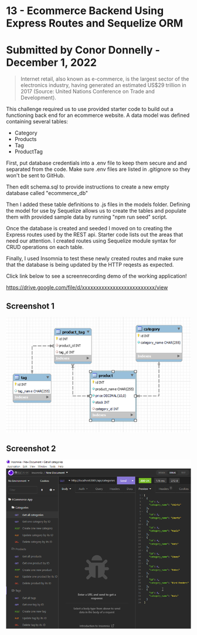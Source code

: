 # 13 - Ecommerce Backend Using Express Routes and Sequelize ORM
# Submitted by Conor Donnelly - December 1, 2022

> Internet retail, also known as e-commerce, is the largest sector of the electronics industry, having generated an estimated US$29  trillion in 2017 (Source: United Nations Conference on Trade and Development).
>

This challenge required us to use provided starter code to build out a functioning back end for an ecommerce website. A data model was defined containing several tables:

* Category
* Products
* Tag
* ProductTag

First, put database credentials into a .env file to keep them secure and and separated from the code. Make sure .env files are listed in .gitignore so they won't be sent to GitHub.

Then edit schema.sql to provide instructions to create a new empty database called "ecommerce_db"

Then I added these table definitions to .js files in the models folder. Defining the model for use by Sequelize allows us to create the tables and populate them with provided sample data by running "npm run seed" script.

Once the database is created and seeded I moved on to creating the Express routes used by the REST api. Starter code lists out the areas that need our attention. I created routes using Sequelize module syntax for CRUD operations on each table.

Finally, I used Insomnia to test these newly created routes and make sure that the database is being updated by the HTTP reqests as expected.

Click link below to see a screenrecording demo of the working application!


https://drive.google.com/file/d/xxxxxxxxxxxxxxxxxxxxxxxxxx/view

## Screenshot 1
![Screenshot of website](./Assets/screenshot.png)

## Screenshot 2
![Screenshot of website](./Assets/screenshot2.png)